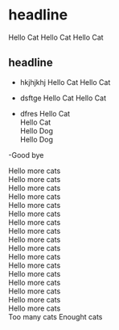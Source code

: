 # headline
Hello Cat
Hello Cat
Hello Cat
## headline  
- hkjhjkhj
Hello Cat
Hello Cat

- dsftge
Hello Cat
Hello Cat

-  dfres
Hello Cat  
Hello Cat  
Hello Dog  
Hello Dog  

-Good bye 

Hello more cats  
Hello more cats  
Hello more cats  
Hello more cats  
Hello more cats  
Hello more cats  
Hello more cats  
Hello more cats  
Hello more cats  
Hello more cats  
Hello more cats  
Hello more cats  
Hello more cats  
Hello more cats  
Hello more cats  
Hello more cats  
Hello more cats  
Too many cats
Enought cats
